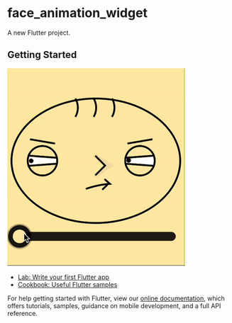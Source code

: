 # face_animation_widget

A new Flutter project.

## Getting Started

![Face Animation](https://github.com/JasperEssien2/face_animation_widget/blob/master/display/face_animation.gif)

- [Lab: Write your first Flutter app](https://flutter.dev/docs/get-started/codelab)
- [Cookbook: Useful Flutter samples](https://flutter.dev/docs/cookbook)

For help getting started with Flutter, view our
[online documentation](https://flutter.dev/docs), which offers tutorials,
samples, guidance on mobile development, and a full API reference.
